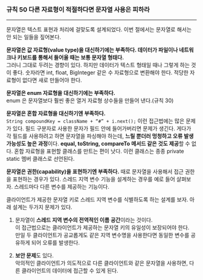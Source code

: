 ### 규칙 50 다른 자료형이 적절하다면 문자열 사용은 피하라
***

문자열은 텍스트 표현과 처리에 걸맞도록 설계되었다. 이번 절에서는 문자열로 해서는 안 되는 일들을 짚어본다.

**문자열은 값 자료형(value type)을 대신하기에는 부족하다. 데이터가 파일이나 네트워크나 키보드를 통해서 들어올 때는 보통 문자열 형태다.** <br>
그러니 그대로 두려는 경향이 있다. 하지만 데이터가 텍스트 형태일 때나 그렇게 하는 것이 좋다. 숫자라면 int, float, BigInteger 같은 수 자료형으로 변환해야 한다. 적당한 자료형이 없다면 새로 만들어야 한다.

**문자열은 enum 자료형을 대신하기에는 부족하다.** <br>
enum 은 문자열보다 훨씬 좋은 열거 자료형 상수들을 만들어 낸다.(규칙 30)

**문자열은 혼합 자료형을 대신하기엔 부족하다.**<br>
```String compoundKey = className + “#” + i.next();``` 이런 접근법에는 많은 문제가 있다. 필드 구분자로 사용한 문자가 필드 안에 들어가버리면 문제가 생긴다. 게다가 각 필드를 사용하려고 하면 문자열을 파싱해야 하는데, **느릴 뿐더러 멍청하고 오류 발생 가능성도 높은 과정**이다. **equal, toString, compareTo 메서드 같은 것도 제공**할 수 없다. 혼합 자료형을 표현할 클래스를 만트는 편이 낫다. 이런 클래스는 종종 private static 멤버 클래스로 선언된다.

**문자열은 권한(capability)을 표현하기엔 부족하다.**
때로 문자열을 사용해서 접근 권한을 표현하는 경우가 있다. 스레드 지역 변수 기능을 설계하는 경우를 예로 들어 살펴보자. 스레드마다 다른 변수를 제공하는 기능이다. 

클라이언트가 제공한 문자열 키로 스레드 지역 변수를 식별하도록 하는 설계를 보자. 아래 설계는 두가지 문제가 있다.
1. 문자열이 **스레드 지역 변수의 전역적인 이름 공간**이라는 것이다.<br>
이 접근법으로는 클라이언트가 제공하는 문자열 키의 유일성이 보장되어야 한다.<br>
만일 두 클라이언트가 공교롭게도 같은 지역 변수명을 사용한다면 동일한 변수를 공유하게 되어 오류를 발생한다.<br>

2. **보안 문제**도 있다.<br>
악의적인 클라이언트가 의도적으로 다른 클라이언트와 같은 문자열을 사용하면, 다른 클라이언트의 데이터에 접근할 수 있게 된다.

```java
```
